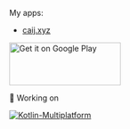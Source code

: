 My apps: 
* [caij.xyz](https://app.caij.xyz)

<a href='https://play.google.com/store/search?q=pub:Caij&c=apps'><img alt='Get it on Google Play' src='https://play.google.com/intl/en_us/badges/images/generic/en_badge_web_generic.png' width=200 height=77/></a>


🌱 Working on   
  
[![Kotlin-Multiplatform](https://img.shields.io/badge/Kotlin-Multiplatform-%237F52FF.svg?style=for-the-badge&logo=kotlin&logoColor=white)](https://kotlinlang.org/)
